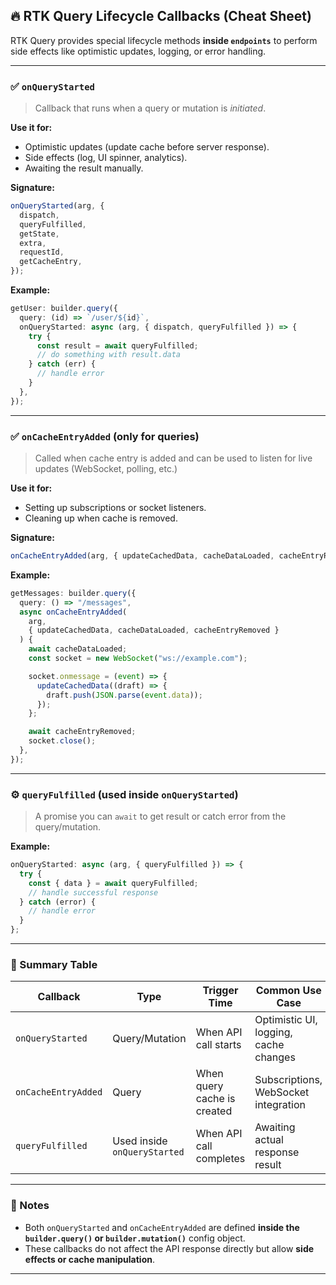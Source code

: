 ## 🔥 RTK Query Lifecycle Callbacks (Cheat Sheet)

RTK Query provides special lifecycle methods **inside `endpoints`** to perform side effects like optimistic updates, logging, or error handling.

---

### ✅ `onQueryStarted`

> Callback that runs when a query or mutation is _initiated_.

**Use it for:**

- Optimistic updates (update cache before server response).
- Side effects (log, UI spinner, analytics).
- Awaiting the result manually.

**Signature:**

```ts
onQueryStarted(arg, {
  dispatch,
  queryFulfilled,
  getState,
  extra,
  requestId,
  getCacheEntry,
});
```

**Example:**

```ts
getUser: builder.query({
  query: (id) => `/user/${id}`,
  onQueryStarted: async (arg, { dispatch, queryFulfilled }) => {
    try {
      const result = await queryFulfilled;
      // do something with result.data
    } catch (err) {
      // handle error
    }
  },
});
```

---

### ✅ `onCacheEntryAdded` (only for queries)

> Called when cache entry is added and can be used to listen for live updates (WebSocket, polling, etc.)

**Use it for:**

- Setting up subscriptions or socket listeners.
- Cleaning up when cache is removed.

**Signature:**

```ts
onCacheEntryAdded(arg, { updateCachedData, cacheDataLoaded, cacheEntryRemoved, ... })
```

**Example:**

```ts
getMessages: builder.query({
  query: () => "/messages",
  async onCacheEntryAdded(
    arg,
    { updateCachedData, cacheDataLoaded, cacheEntryRemoved }
  ) {
    await cacheDataLoaded;
    const socket = new WebSocket("ws://example.com");

    socket.onmessage = (event) => {
      updateCachedData((draft) => {
        draft.push(JSON.parse(event.data));
      });
    };

    await cacheEntryRemoved;
    socket.close();
  },
});
```

---

### ⚙️ `queryFulfilled` (used inside `onQueryStarted`)

> A promise you can `await` to get result or catch error from the query/mutation.

**Example:**

```ts
onQueryStarted: async (arg, { queryFulfilled }) => {
  try {
    const { data } = await queryFulfilled;
    // handle successful response
  } catch (error) {
    // handle error
  }
};
```

---

### 🚀 Summary Table

| Callback            | Type                         | Trigger Time                | Common Use Case                       |
| ------------------- | ---------------------------- | --------------------------- | ------------------------------------- |
| `onQueryStarted`    | Query/Mutation               | When API call starts        | Optimistic UI, logging, cache changes |
| `onCacheEntryAdded` | Query                        | When query cache is created | Subscriptions, WebSocket integration  |
| `queryFulfilled`    | Used inside `onQueryStarted` | When API call completes     | Awaiting actual response result       |

---

### 📌 Notes

- Both `onQueryStarted` and `onCacheEntryAdded` are defined **inside the `builder.query()` or `builder.mutation()`** config object.
- These callbacks do not affect the API response directly but allow **side effects or cache manipulation**.

---
